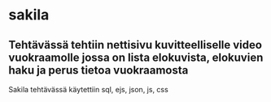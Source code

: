 # sakila

## Tehtävässä tehtiin nettisivu kuvitteelliselle video vuokraamolle jossa on lista elokuvista, elokuvien haku ja perus tietoa vuokraamosta 

 Sakila tehtävässä käytettiin sql, ejs, json, js, css
